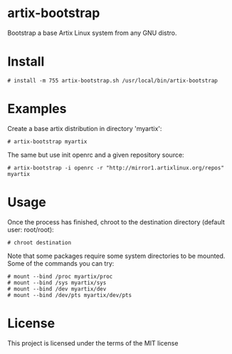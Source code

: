 artix-bootstrap
==============

Bootstrap a base Artix Linux system from any GNU distro.

Install
=======

    # install -m 755 artix-bootstrap.sh /usr/local/bin/artix-bootstrap

Examples
=========

Create a base artix distribution in directory 'myartix':

    # artix-bootstrap myartix

The same but use init openrc and a given repository source:

    # artix-bootstrap -i openrc -r "http://mirror1.artixlinux.org/repos" myartix

Usage
=====

Once the process has finished, chroot to the destination directory (default user: root/root):

    # chroot destination

Note that some packages require some system directories to be mounted. Some of the commands you can try:

    # mount --bind /proc myartix/proc
    # mount --bind /sys myartix/sys
    # mount --bind /dev myartix/dev
    # mount --bind /dev/pts myartix/dev/pts
 
License
=======

This project is licensed under the terms of the MIT license
